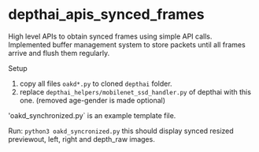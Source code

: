 # depthai_apis_synced_frames
High  level APIs to obtain synced frames using simple API calls. Implemented buffer management system to store packets until all frames arrive and flush them regularly.

Setup
1. copy all files `oakd*.py` to cloned `depthai` folder.
2. replace `depthai_helpers/mobilenet_ssd_handler.py` of depthai with this one. (removed age-gender is made optional)

'oakd_synchronized.py` is an example template file.

Run:
`python3 oakd_syncronized.py` this should display synced resized previewout, left, right and depth_raw images.

